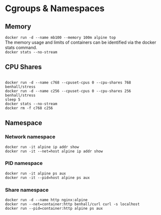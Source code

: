 # Cgroups & Namespaces

## Memory 

`docker run -d --name mb100 --memory 100m alpine top` </br>
The memory usage and limits of containers can be identified via the docker stats command.</br>
`docker stats --no-stream`</br>

## CPU Shares

<pre><code>
docker run -d --name c768 --cpuset-cpus 0 --cpu-shares 768 benhall/stress
docker run -d --name c256 --cpuset-cpus 0 --cpu-shares 256 benhall/stress
sleep 5
docker stats --no-stream
docker rm -f c768 c256
</pre></code>

## Namespace

### Network namespace

```
docker run -it alpine ip addr show
docker run -it --net=host alpine ip addr show
```

### PID namespace
```
docker run -it alpine ps aux
docker run -it --pid=host alpine ps aux
```


### Share namespace

```
docker run -d --name http nginx:alpine
docker run --net=container:http benhall/curl curl -s localhost
docker run --pid=container:http alpine ps aux
```
